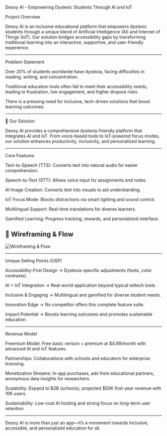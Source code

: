 
Deoxy AI – Empowering Dyslexic Students Through AI and IoT

Project Overview

Deoxy AI is an inclusive educational platform that empowers dyslexic students through a unique blend of Artificial Intelligence (AI) and Internet of Things (IoT). Our solution bridges accessibility gaps by transforming traditional learning into an interactive, supportive, and user-friendly experience.


---

 Problem Statement

Over 20% of students worldwide have dyslexia, facing difficulties in reading, writing, and concentration.

Traditional education tools often fail to meet their accessibility needs, leading to frustration, low engagement, and higher dropout risks.

There is a pressing need for inclusive, tech-driven solutions that boost learning outcomes.



---

🚀 Our Solution

Deoxy AI provides a comprehensive dyslexia-friendly platform that integrates AI and IoT. From voice-based tools to IoT-powered focus modes, our solution enhances productivity, inclusivity, and personalized learning.


---

 Core Features

 Text-to-Speech (TTS): Converts text into natural audio for easier comprehension.

Speech-to-Text (STT): Allows voice input for assignments and notes.

AI Image Creation: Converts text into visuals to aid understanding.

 IoT Focus Mode: Blocks distractions via smart lighting and sound control.

 Multilingual Support: Real-time translations for diverse learners.

 Gamified Learning: Progress tracking, rewards, and personalized interface.
## 📌 Wireframing & Flow

![Wireframing & Flow](https://media.discordapp.net/attachments/1347137221357998141/1413859924861259817/WhatsApp_Image_2025-09-06_at_17.36.57_a6713706.jpg?ex=68bd772a&is=68bc25aa&hm=ce81da50d879a8a4eb82d2f2807d96b06ceabb33a9b233bf92ffd826ca0fbace&=&format=webp&width=1061&height=805)


---

 Unique Selling Points (USP)

Accessibility-First Design → Dyslexia-specific adjustments (fonts, color contrasts).

AI + IoT Integration → Real-world application beyond typical edtech tools.

Inclusive & Engaging → Multilingual and gamified for diverse student needs.

Innovation Edge → No competitor offers this complete feature suite.

Impact Potential → Boosts learning outcomes and promotes sustainable education.



---

 Revenue Model

Freemium Model: Free basic version + premium at $4.99/month with advanced AI and IoT features.

Partnerships: Collaborations with schools and educators for enterprise licensing.

Monetization Streams: In-app purchases, ads from educational partners, anonymous data insights for researchers.

Scalability: Expand to B2B (schools), projected $50K first-year revenue with 10K users.

Sustainability: Low-cost AI hosting and strong focus on long-term user retention.



---

Deoxy AI is more than just an app—it’s a movement towards inclusive, accessible, and personalized education for all.
